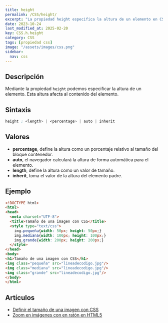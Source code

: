 ```yaml
---
title: height
permalink: /CSS/height/
excerpt: "La propiedad height especifica la altura de un elemento en CSS."
date: 2023-10-24
last_modified_at: 2025-02-20
key: CSS.h.height
category: CSS
tags: [propiedad css]
image: "/assets/images/css.png"
sidebar:
  nav: css
---
```


## Descripción


Mediante la propiedad `height` podemos especificar la altura de un elemento. Esta altura afecta al contenido del elemento.


## Sintaxis


```css
height : <length> | <percentage> | auto | inherit
```


## Valores

- **percentage**, define la altura como un porcentaje relativo al tamaño del bloque contenedor.
- **auto**, el navegador calculará la altura de forma automática para el elemento.
- **length**, define la altura como un valor de tamaño.
- **inherit**, toma el valor de la altura del elemento padre.

## Ejemplo


```html
<!DOCTYPE html>
<html>
<head>
  <meta charset="UTF-8">
  <title>Tamaño de una imagen con CSS</title>
  <style type="text/css">
    img.pequeña{width: 50px; height: 50px;}
    img.mediana{width: 100px; height: 100px;}
    img.grande{width: 200px; height: 200px;}
  </style>
</head>
<body>
<h1>Tamaño de una imagen con CSS</h1>
<img class="pequeña" src="lineadecodigo.jpg"/>
<img class="mediana" src="lineadecodigo.jpg"/>
<img class="grande" src="lineadecodigo.jpg"/>
</body>
</html>
```


## Artículos

- [Definir el tamaño de una imagen con CSS](https://lineadecodigo.com/css/definir-el-tamano-de-una-imagen-con-css/)
- [Zoom en imágenes con en ratón en HTML5](https://lineadecodigo.com/html5/zoom-en-imagenes-con-el-raton-en-html5/)
